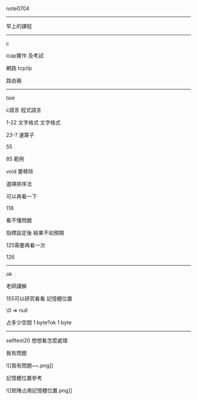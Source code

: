 note0704

--------------------------------------------

早上的課程

--------------------------------------------

c

icap實作 及考試

網路 tcp/ip

路由器

--------------------------------------------

tsie

  

c語言 程式語言

1-22 文字格式 文字格式

23-? 運算子

55

85 範例

void 要移除

選擇排序法

可以再看一下

118

看不懂問題

指標設定後 結果不如預期

  

125需要再看一次

126

--------------------------------------------

ok

老師講解

155可以研究看看 記憶體位置

\0 => null

占多少空間 1 byte?ok 1 byte

--------------------------------------------

selftest20 想想看怎麼處理

我有問題

![[我有問題~~.png]]

記憶體位置參考

![[矩陣占用記憶體位置.png]]